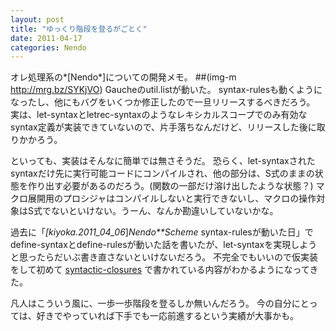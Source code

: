 ```yaml
---
layout: post
title: "ゆっくり階段を登るがごとく"
date: 2011-04-17
categories: Nendo
---
```

オレ処理系の*[Nendo*]についての開発メモ。
 ##(img-m http://mrg.bz/SYKjVO)
Gaucheのutil.listが動いた。
syntax-rulesも動くようになったし、他にもバグをいくつか修正したので一旦リリースするべきだろう。
実は、let-syntaxとletrec-syntaxのようなレキシカルスコープでのみ有効なsyntax定義が実装できていないので、片手落ちなんだけど、リリースした後に取りかかろう。

といっても、実装はそんなに簡単では無さそうだ。
恐らく、let-syntaxされたsyntaxだけ先に実行可能コードにコンパイルされ、他の部分は、S式のままの状態を作り出す必要があるのだろう。(関数の一部だけ溶け出したような状態？)
マクロ展開用のプロシジャはコンパイルしないと実行できないし、マクロの操作対象はS式でないといけない。うーん、なんか勘違いしていないかな。

過去に「*[kiyoka.2011_04_06*]*Nendo**Scheme* syntax-rulesが動いた日」でdefine-syntaxとdefine-rulesが動いた話を書いたが、let-syntaxを実現しようと思ったらだいぶ書き直さないといけないだろう。
不完全でもいいので仮実装をして初めて [syntactic-closures](http://community.schemewiki.org/?syntactic-closures) で書かれている内容がわかるようになってきた。

凡人はこういう風に、一歩一歩階段を登るしか無いんだろう。
今の自分にとっては、好きでやっていれば下手でも一応前進するという実績が大事かも。

